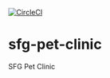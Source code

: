 [![CircleCI](https://circleci.com/gh/Tianyi-Li/sfg-pet-clinic.svg?style=svg)](https://circleci.com/gh/Tianyi-Li/sfg-pet-clinic)

# sfg-pet-clinic

SFG Pet Clinic
